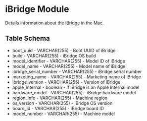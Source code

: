 iBridge Module
==============

Details information about the iBridge in the Mac.

Table Schema
-----
* boot_uuid - VARCHAR(255) - Boot UUID of iBridge
* build - VARCHAR(255) - iBridge OS build
* model_identifier - VARCHAR(255) - Model ID of iBridge
* model_name - VARCHAR(255) - Model name of iBridge
* ibridge_serial_number - VARCHAR(255) - iBridge serial number
* marketing_name - VARCHAR(255) - Marketing name of iBridge
* ibridge_version - VARCHAR(255) - Version of iBridge
* apple_internal - boolean - If iBridge is an Apple Internal model
* hardware_model - VARCHAR(255) - iBridge hardware model
* region_info - VARCHAR(255) - Machine region
* os_version - VARCHAR(255) - iBridge OS version
* board_id - VARCHAR(255) - iBridge board ID
* model_number - VARCHAR(255) - Machine model